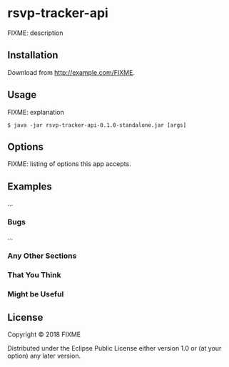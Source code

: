 # rsvp-tracker-api

FIXME: description

## Installation

Download from http://example.com/FIXME.

## Usage

FIXME: explanation

    $ java -jar rsvp-tracker-api-0.1.0-standalone.jar [args]

## Options

FIXME: listing of options this app accepts.

## Examples

...

### Bugs

...

### Any Other Sections
### That You Think
### Might be Useful

## License

Copyright © 2018 FIXME

Distributed under the Eclipse Public License either version 1.0 or (at
your option) any later version.
